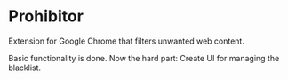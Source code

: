 # Prohibitor

Extension for Google Chrome that filters unwanted web content.

Basic functionality is done. Now the hard part: Create UI for managing the blacklist.
